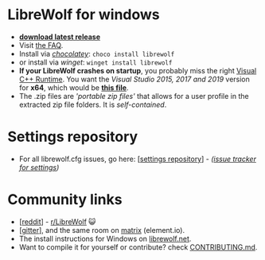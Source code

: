 # LibreWolf for windows

* **[download latest release](https://gitlab.com/librewolf-community/browser/windows/-/releases)**
* Visit [the FAQ](https://librewolf.net/docs/faq/).
* Install via _[chocolatey](https://community.chocolatey.org/packages/librewolf)_: `choco install librewolf`
* or install via _winget_: `winget install librewolf`
* **If your LibreWolf crashes on startup**, you probably miss the right [Visual C++ Runtime](https://support.microsoft.com/en-us/topic/the-latest-supported-visual-c-downloads-2647da03-1eea-4433-9aff-95f26a218cc0). You want the _Visual Studio 2015, 2017 and 2019_ version for **x64**, which would be **[this file](https://aka.ms/vs/16/release/vc_redist.x64.exe)**.
* The .zip files are _'portable zip files'_ that allows for a user profile in the extracted zip file folders. It is _self-contained_.

# Settings repository

* For all librewolf.cfg issues, go here: [[settings repository](https://gitlab.com/librewolf-community/settings)] - _([issue tracker for settings](https://gitlab.com/librewolf-community/settings/-/issues))_

# Community links
* [[reddit](https://www.reddit.com/r/LibreWolf/)] - [r/LibreWolf](https://www.reddit.com/r/LibreWolf/) 😺
* [[gitter](https://gitter.im/librewolf-community/librewolf)], and the same room on [matrix](https://app.element.io/#/room/#librewolf-community_librewolf:gitter.im) (element.io).
* The install instructions for Windows on [librewolf.net](https://librewolf.net/installation/windows/).
* Want to compile it for yourself or contribute? check [CONTRIBUTING.md](https://gitlab.com/librewolf-community/browser/windows/-/blob/master/CONTRIBUTING.md).
